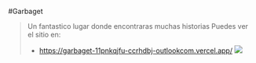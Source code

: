 #Garbaget
>Un fantastico lugar donde encontraras muchas historias
> Puedes ver el sitio en:
> - https://garbaget-11pnkqjfu-ccrhdbj-outlookcom.vercel.app/
![](http://descubrirlahistoria.es/wp-content/uploads/2014/04/Bugs_Bunny_Evolucion.png)
